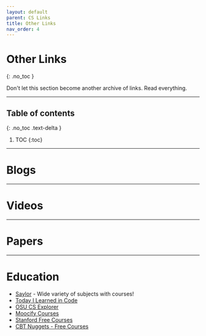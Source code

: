 ```yaml
---
layout: default
parent: CS Links
title: Other Links
nav_order: 4
---
```


#  Other Links
{: .no_toc }

Don't let this section become another archive of links. Read everything.

---

## Table of contents
{: .no_toc .text-delta }

1. TOC
{:toc}

---

# Blogs

---

# Videos

---

# Papers

---

# Education

- [Saylor](https://learn.saylor.org/index.php?) - Wide variety of subjects with courses!
- [Today I Learned in Code](https://www.tilcode.com/)
- [OSU CS Explorer](https://osu-cs-course-explorer.com/)
- [Moocify Courses](https://www.mooc.fi/#courses)
- [Stanford Free Courses](https://online.stanford.edu/search-catalog?type=course&free_or_paid[free]=free&page=1)
- [CBT Nuggets - Free Courses](https://www.cbtnuggets.com/free-it-training)
